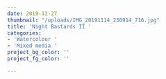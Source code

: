 ```yaml
---
date: 2019-12-27
thumbnail: "/uploads/IMG_20191114_230914_716.jpg"
title: 'Night Bastards II '
categories:
- 'Watercolour '
- 'Mixed media '
project_bg_color: ''
project_fg_color: ''

---
```

